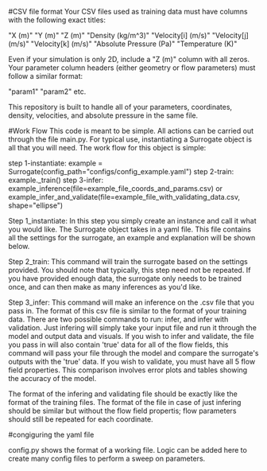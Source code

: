 #CSV file format
Your CSV files used as training data must have columns with the following exact titles:

"X (m)"
"Y (m)"
"Z (m)"
"Density (kg/m^3)"
"Velocity[i] (m/s)"
"Velocity[j] (m/s)"
"Velocity[k] (m/s)"
"Absolute Pressure (Pa)"
"Temperature (K)"

Even if your simulation is only 2D, include a "Z (m)" column with all zeros. Your parameter column headers (either geometry or flow parameters) must follow a similar format:

"param1"
"param2"
etc.

This repository is built to handle all of your parameters, coordinates, density, velocities, and absolute pressure in the same file.

#Work Flow
This code is meant to be simple. All actions can be carried out through the file main.py. For typical use, instantiating a Surrogate object is all that you will need. The work flow for this object is simple:

step 1-instantiate:
    example = Surrogate(config_path="configs/config_example.yaml")
step 2-train:
    example._train()
step 3-infer:
    example_inference(file=example_file_coords_and_params.csv)
    or
    example_infer_and_validate(file=example_file_with_validating_data.csv, shape="ellipse")

Step 1_instantiate: In this step you simply create an instance and call it what you would like. The Surrogate object takes in a yaml file. This file contains all the settings for the surrogate, an example and explanation will be shown below.

Step 2_train: This command will train the surrogate based on the settings provided. You should note that typically, this step need not be repeated. If you have provided enough data, the surrogate only needs to be trained once, and can then make as many inferences as you'd like.

Step 3_infer: This command will make an inference on the .csv file that you pass in. The format of this csv file is similar to the format of your training data. There are two possible commands to run: infer, and infer with validation. Just infering will simply take your input file and run it through the model and output data and visuals. If you wish to infer and validate, the file you pass in will also contain 'true' data for all of the flow fields, this command will pass your file through the model and compare the surrogate's outputs with the 'true' data. If you wish to validate, you must have all 5 flow field properties. This comparison involves error plots and tables showing the accuracy of the model.

The format of the infering and validating file should be exactly like the format of the training files. The format of the file in case of just infering should be similar but without the flow field propertis; flow parameters should still be repeated for each coordinate.


#congiguring the yaml file

config.py shows the format of a working file. Logic can be added here to create many config files to perform a sweep on parameters.

